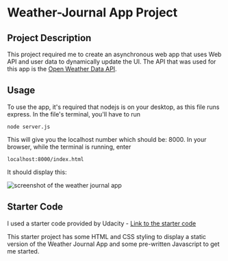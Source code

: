 # Weather-Journal App Project

## Project Description

This project required me to create an asynchronous web app that uses Web API and user data to dynamically update the UI. The API that was used for this app is the <a href="https://openweathermap.org/current">Open Weather Data API</a>.

## Usage

To use the app, it's required that nodejs is on your desktop, as this file runs express. In the file's terminal, you'll have to run 
```
node server.js
```

This will give you the localhost number which should be: 8000. In your browser, while the terminal is running, enter 
```
localhost:8000/index.html
```

It should display this:

<img src="https://user-images.githubusercontent.com/86360050/133074032-9c4e7041-ba25-46b4-9551-b607f20336c9.png" alt="screenshot of the weather journal app">

## Starter Code

I used a starter code provided by Udacity - <a href="https://github.com/udacity/fend/tree/refresh-2019" target="_blank">Link to the starter code</a>

This starter project has some HTML and CSS styling to display a static version of the Weather Journal App and some pre-written Javascript to get me started.
